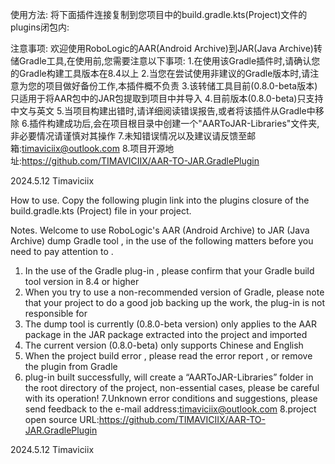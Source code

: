 使用方法:
将下面插件连接复制到您项目中的build.gradle.kts(Project)文件的plugins闭包内:

注意事项:
欢迎使用RoboLogic的AAR(Android Archive)到JAR(Java Archive)转储Gradle工具,在使用前,您需要注意以下事项:
1.在使用该Gradle插件时,请确认您的Gradle构建工具版本在8.4以上
2.当您在尝试使用非建议的Gradle版本时,请注意为您的项目做好备份工作,本插件概不负责
3.该转储工具目前(0.8.0-beta版本)只适用于将AAR包中的JAR包提取到项目中并导入
4.目前版本(0.8.0-beta)只支持中文与英文
5.当项目构建出错时,请详细阅读错误报告,或者将该插件从Gradle中移除
6.插件构建成功后,会在项目根目录中创建一个"AARToJAR-Libraries"文件夹,非必要情况请谨慎对其操作
7.未知错误情况以及建议请反馈至邮箱:timaviciix@outlook.com
8.项目开源地址:https://github.com/TIMAVICIIX/AAR-TO-JAR.GradlePlugin

2024.5.12
Timaviciix

How to use.
Copy the following plugin link into the plugins closure of the build.gradle.kts (Project) file in your project.

Notes.
Welcome to use RoboLogic's AAR (Android Archive) to JAR (Java Archive) dump Gradle tool , in the use of the following matters before you need to pay attention to .
1. In the use of the Gradle plug-in , please confirm that your Gradle build tool version in 8.4 or higher
2. When you try to use a non-recommended version of Gradle, please note that your project to do a good job backing up the work, the plug-in is not responsible for
3. The dump tool is currently (0.8.0-beta version) only applies to the AAR package in the JAR package extracted into the project and imported
4. The current version (0.8.0-beta) only supports Chinese and English
5. When the project build error , please read the error report , or remove the plugin from Gradle
6. plug-in built successfully, will create a “AARToJAR-Libraries” folder in the root directory of the project, non-essential cases, please be careful with its operation!
7.Unknown error conditions and suggestions, please send feedback to the e-mail address:timaviciix@outlook.com
8.project open source URL:https://github.com/TIMAVICIIX/AAR-TO-JAR.GradlePlugin

2024.5.12
Timaviciix